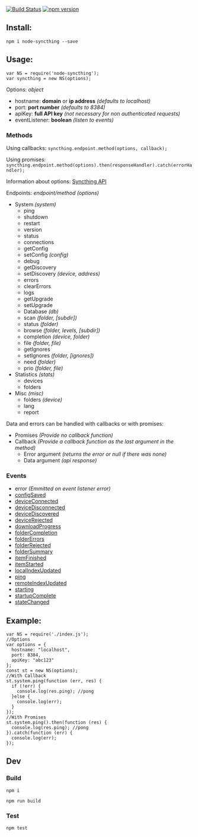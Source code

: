 [![Build Status](https://travis-ci.org/JodusNodus/node-syncthing.svg?branch=master)](https://travis-ci.org/JodusNodus/node-syncthing)
[![npm version](https://badge.fury.io/js/node-syncthing.svg)](https://badge.fury.io/js/node-syncthing)

## Install:
`npm i node-syncthing --save`
## Usage:
```
var NS = require('node-syncthing');
var syncthing = new NS(options);
```

Options: _object_
* hostname: **domain** or **ip address** _(defaults to localhost)_
* port: **port number** _(defaults to 8384)_
* apiKey: **full API key** _(not necessary for non authenticated requests)_
* eventListener: **boolean** _(listen to events)_

### Methods
Using callbacks: `syncthing.endpoint.method(options, callback);`

Using promises: `syncthing.endpoint.method(options).then(responseHandler).catch(errorHandler);`

Information about options: [Syncthing API](http://docs.syncthing.net/dev/rest.html)

Endpoints: _endpoint/method (options)_
* System _(system)_
  - ping
  - shutdown
  - restart
  - version
  - status
  - connections
  - getConfig
  - setConfig _(config)_
  - debug
  - getDiscovery
  - setDiscovery _(device, address)_
  - errors
  - clearErrors
  - logs
  - getUpgrade
  - setUpgrade
  * Database _(db)_
  - scan _(folder, [subdir])_
  - status _(folder)_
  - browse _(folder, levels, [subdir])_
  - completion _(device, folder)_
  - file _(folder, file)_
  - getIgnores
  - setIgnores _(folder, [ignores])_
  - need _(folder)_
  - prio _(folder, file)_
* Statistics _(stats)_
  - devices
  - folders
* Misc _(misc)_
  - folders _(device)_
  - lang
  - report

Data and errors can be handled with callbacks or with promises:
* Promises _(Provide no callback function)_
* Callback _(Provide a callback function as the last argument in the method)_
  - Error argument _(returns the error or null if there was none)_
  - Data argument _(api response)_

### Events
* error _(Emmitted on event listener error)_
* [configSaved](http://docs.syncthing.net/events/configsaved.html)
* [deviceConnected](http://docs.syncthing.net/events/deviceconnected.html)
* [deviceDisconnected](http://docs.syncthing.net/events/devicedisconnected.html)
* [deviceDiscovered](http://docs.syncthing.net/events/devicediscovered.html)
* [deviceRejected](http://docs.syncthing.net/events/devicerejected.html)
* [downloadProgress](http://docs.syncthing.net/events/downloadprogress.html)
* [folderCompletion](http://docs.syncthing.net/events/foldercompletion.html)
* [folderErrors](http://docs.syncthing.net/events/foldererrors.html)
* [folderRejected](http://docs.syncthing.net/events/folderrejected.html)
* [folderSummary](http://docs.syncthing.net/events/foldersummary.html)
* [itemFinished](http://docs.syncthing.net/events/itemfinished.html)
* [itemStarted](http://docs.syncthing.net/events/itemstarted.html)
* [localIndexUpdated](http://docs.syncthing.net/events/localindexupdated.html)
* [ping](http://docs.syncthing.net/events/ping.html)
* [remoteIndexUpdated](http://docs.syncthing.net/events/remoteindexupdated.html)
* [starting](http://docs.syncthing.net/events/starting.html)
* [startupComplete](http://docs.syncthing.net/events/startupcomplete.html)
* [stateChanged](http://docs.syncthing.net/events/statechanged.html)

## Example:
```
var NS = require('./index.js');
//Options
var options = {
  hostname: "localhost",
  port: 8384,
  apiKey: "abc123"
};
const st = new NS(options);
//With Callback
st.system.ping(function (err, res) {
  if (!err) {
    console.log(res.ping); //pong
  }else {
    console.log(err);
  }
});
//With Promises
st.system.ping().then(function (res) {
  console.log(res.ping); //pong
}).catch(function (err) {
  console.log(err);
});
```
## Dev
### Build
`npm i`

`npm run build`
### Test
`npm test`
